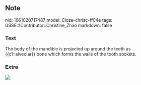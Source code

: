 ## Note
nid: 1661020717487
model: Cloze-chrisc-ff04e
tags: GSSE::!Contributor::Christine_Zhao
markdown: false

### Text
<div>
  <div>
    <div>
      <div>
        The body of the mandible is projected up around the teeth
        as {{c1::alveolar}} bone which forms the walls of the tooth
        sockets.
      </div>
    </div>
  </div>
</div>

### Extra
<img src="paste-9750bf03759d2188edd635df39531327e07ed698.jpg">
